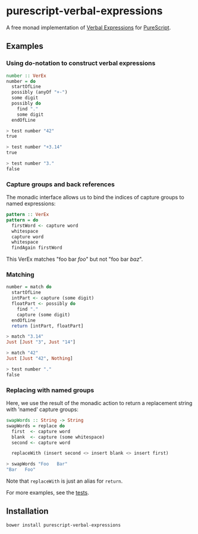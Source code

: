 # purescript-verbal-expressions

A free monad implementation of [Verbal Expressions](https://github.com/VerbalExpressions/JSVerbalExpressions) for [PureScript](https://github.com/purescript/purescript).

## Examples

### Using do-notation to construct verbal expressions
``` purs
number :: VerEx
number = do
  startOfLine
  possibly (anyOf "+-")
  some digit
  possibly do
    find "."
    some digit
  endOfLine

> test number "42"
true

> test number "+3.14"
true

> test number "3."
false
```

### Capture groups and back references
The monadic interface allows us to bind the indices of capture groups to named expressions:
``` purs
pattern :: VerEx
pattern = do
  firstWord <- capture word
  whitespace
  capture word
  whitespace
  findAgain firstWord
```
This VerEx matches "foo bar *foo*" but not "foo bar *baz*".

### Matching
``` purs
number = match do
  startOfLine
  intPart <- capture (some digit)
  floatPart <- possibly do
    find "."
    capture (some digit)
  endOfLine
  return [intPart, floatPart]

> match "3.14"
Just [Just "3", Just "14"]

> match "42"
Just [Just "42", Nothing]

> test number "."
false
```

### Replacing with named groups
Here, we use the result of the monadic action to return a replacement string with 'named' capture groups:
``` purs
swapWords :: String -> String
swapWords = replace do
  first  <- capture word
  blank  <- capture (some whitespace)
  second <- capture word

  replaceWith (insert second <> insert blank <> insert first)

> swapWords "Foo   Bar"
"Bar   Foo"
```
Note that `replaceWith` is just an alias for `return`.

For more examples, see the [tests](test/Main.purs).

## Installation
```
bower install purescript-verbal-expressions
```
